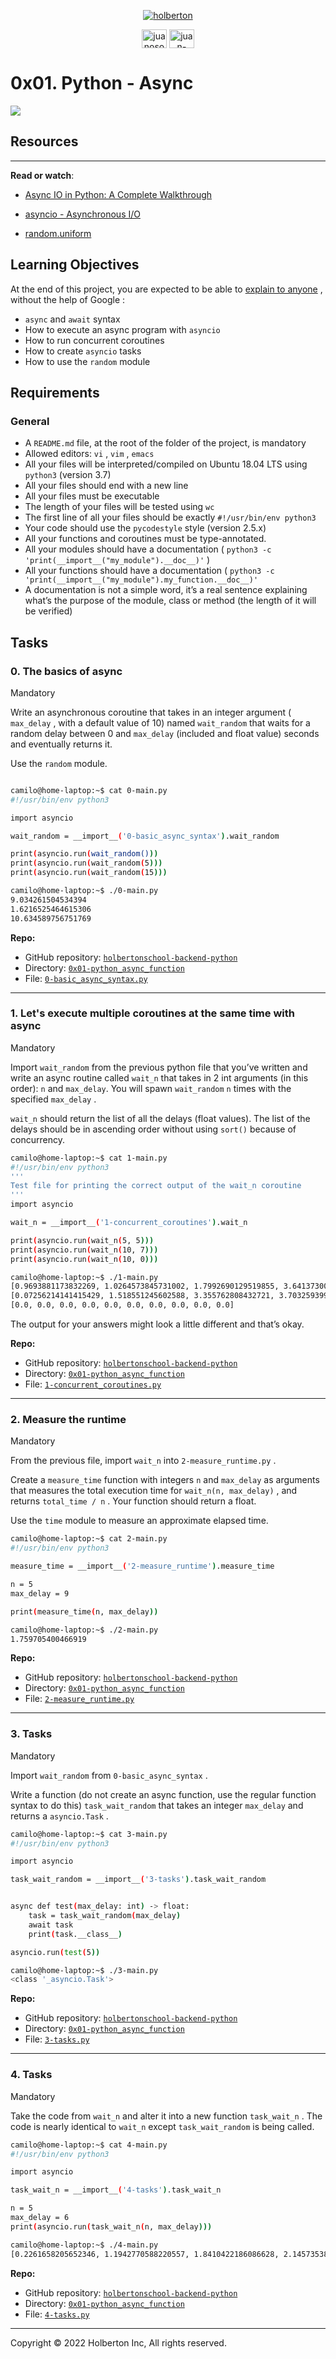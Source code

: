 <p align="center">
    <a href=#><img src="https://raw.githubusercontent.com/jbocane6/logos/main/holberton-logo.png" alt="holberton" /></a></p>
  
  <p align="center">
    <a href="https://twitter.com/juanoso07555284" target="blank"><img align="center" src="https://raw.githubusercontent.com/rahuldkjain/github-profile-readme-generator/master/src/images/icons/Social/twitter.svg" alt="juanoso07555284" height="30" width="40" /></a>
  <a href="https://linkedin.com/in/juan-camilo-bocanegra-osorio-18b1821a6" target="blank"><img align="center" src="https://raw.githubusercontent.com/rahuldkjain/github-profile-readme-generator/master/src/images/icons/Social/linked-in-alt.svg" alt="juan-camilo-bocanegra-osorio-18b1821a6" height="30" width="40" /></a>
  </p>

0x01. Python - Async
===========================

![](https://holbertonintranet.s3.amazonaws.com/uploads/medias/2019/12/4aeaa9c3cb1f316c05c4.png?X-Amz-Algorithm=AWS4-HMAC-SHA256&X-Amz-Credential=AKIARDDGGGOU5BHMTQX4%2F20220426%2Fus-east-1%2Fs3%2Faws4_request&X-Amz-Date=20220426T025317Z&X-Amz-Expires=86400&X-Amz-SignedHeaders=host&X-Amz-Signature=aeebf41a580700400fbd3d92c660ed4b1b1abc56d2429eca8ced26f886ec2ea6)

## Resources
-----

**Read or watch**:

* [Async IO in Python: A Complete Walkthrough](https://realpython.com/async-io-python/) 

* [asyncio - Asynchronous I/O](https://docs.python.org/3/library/asyncio.html) 

* [random.uniform](https://docs.python.org/3/library/random.html#random.uniform) 

Learning Objectives
-------------------

At the end of this project, you are expected to be able to  [explain to anyone](https://fs.blog/feynman-learning-technique/) 
 ,  without the help of Google :
*  ` async `  and  ` await `  syntax
* How to execute an async program with  ` asyncio ` 
* How to run concurrent coroutines
* How to create  ` asyncio `  tasks
* How to use the  ` random `  module

Requirements
------------

### General
* A  ` README.md `  file, at the root of the folder of the project, is mandatory
* Allowed editors:  ` vi ` ,  ` vim ` ,  ` emacs ` 
* All your files will be interpreted/compiled on Ubuntu 18.04 LTS using  ` python3 `  (version 3.7)
* All your files should end with a new line
* All your files must be executable
* The length of your files will be tested using  ` wc ` 
* The first line of all your files should be exactly  ` #!/usr/bin/env python3 ` 
* Your code should use the  ` pycodestyle `  style (version 2.5.x)
* All your functions and coroutines must be type-annotated.
* All your modules should have a documentation ( ` python3 -c 'print(__import__("my_module").__doc__)' ` )
* All your functions should have a documentation ( ` python3 -c 'print(__import__("my_module").my_function.__doc__)' ` 
* A documentation is not a simple word, it’s a real sentence explaining what’s the purpose of the module, class or method (the length of it will be verified)

Tasks
-----

### 0. The basics of async
Mandatory

Write an asynchronous coroutine that takes in an integer argument (  ` max_delay `  , with a default value of 10) named   ` wait_random `   that waits for a random delay between 0 and   ` max_delay `   (included and float value) seconds and eventually returns it.

Use the   ` random `   module.
```bash

camilo@home-laptop:~$ cat 0-main.py
#!/usr/bin/env python3

import asyncio

wait_random = __import__('0-basic_async_syntax').wait_random

print(asyncio.run(wait_random()))
print(asyncio.run(wait_random(5)))
print(asyncio.run(wait_random(15)))

camilo@home-laptop:~$ ./0-main.py
9.034261504534394
1.6216525464615306
10.634589756751769

```
**Repo:**
* GitHub repository: [`holbertonschool-backend-python`](https://github.com/jbocane6/holbertonschool-backend-python)
* Directory: [`0x01-python_async_function`](/0x01-python_async_function)
* File: [`0-basic_async_syntax.py`](0-basic_async_syntax.py)

-----
### 1. Let's execute multiple coroutines at the same time with async
        
Mandatory

Import   ` wait_random `   from the previous python file that you’ve written and write an async routine called   ` wait_n `   that takes in 2 int arguments (in this order):   ` n `   and   ` max_delay `. You will spawn   ` wait_random `   ` n `   times with the specified   ` max_delay `  .

` wait_n `   should return the list of all the delays (float values). The list of the delays should be in ascending order without using   ` sort() `   because of concurrency.

```bash
camilo@home-laptop:~$ cat 1-main.py
#!/usr/bin/env python3
'''
Test file for printing the correct output of the wait_n coroutine
'''
import asyncio

wait_n = __import__('1-concurrent_coroutines').wait_n

print(asyncio.run(wait_n(5, 5)))
print(asyncio.run(wait_n(10, 7)))
print(asyncio.run(wait_n(10, 0)))

camilo@home-laptop:~$ ./1-main.py
[0.9693881173832269, 1.0264573845731002, 1.7992690129519855, 3.641373003434587, 4.500011569340617]
[0.07256214141415429, 1.518551245602588, 3.355762808432721, 3.7032593997182923, 3.7796178143655546, 4.744537840582318, 5.50781365463315, 5.758942587637626, 6.109707751654879, 6.831351588271327]
[0.0, 0.0, 0.0, 0.0, 0.0, 0.0, 0.0, 0.0, 0.0, 0.0]

```
The output for your answers might look a little different and that’s okay.

**Repo:**
* GitHub repository: [`holbertonschool-backend-python`](https://github.com/jbocane6/holbertonschool-backend-python)
* Directory: [`0x01-python_async_function`](/0x01-python_async_function)
* File: [`1-concurrent_coroutines.py`](1-concurrent_coroutines.py)

-----
### 2. Measure the runtime
          
Mandatory

From the previous file, import   ` wait_n `   into   ` 2-measure_runtime.py `  .

Create a   ` measure_time `   function with integers   ` n `   and   ` max_delay `   as arguments that measures the total execution time for   ` wait_n(n, max_delay) `  , and returns   ` total_time / n `  .  Your function should return a float.

Use the   ` time `   module to measure an approximate elapsed time.

```bash
camilo@home-laptop:~$ cat 2-main.py
#!/usr/bin/env python3

measure_time = __import__('2-measure_runtime').measure_time

n = 5
max_delay = 9

print(measure_time(n, max_delay))

camilo@home-laptop:~$ ./2-main.py
1.759705400466919

```

**Repo:**
* GitHub repository: [`holbertonschool-backend-python`](https://github.com/jbocane6/holbertonschool-backend-python)
* Directory: [`0x01-python_async_function`](/0x01-python_async_function)
* File: [`2-measure_runtime.py`](2-measure_runtime.py)

-----
### 3. Tasks

Mandatory

Import   ` wait_random `   from   ` 0-basic_async_syntax `  .

Write a function (do not create an async function, use the regular function syntax to do this)   ` task_wait_random `   that takes an integer   ` max_delay `   and returns a   ` asyncio.Task `  .

```bash
camilo@home-laptop:~$ cat 3-main.py
#!/usr/bin/env python3

import asyncio

task_wait_random = __import__('3-tasks').task_wait_random


async def test(max_delay: int) -> float:
    task = task_wait_random(max_delay)
    await task
    print(task.__class__)

asyncio.run(test(5))

camilo@home-laptop:~$ ./3-main.py
<class '_asyncio.Task'>

```

**Repo:**
* GitHub repository: [`holbertonschool-backend-python`](https://github.com/jbocane6/holbertonschool-backend-python)
* Directory: [`0x01-python_async_function`](/0x01-python_async_function)
* File: [`3-tasks.py`](3-tasks.py)

----- 
### 4. Tasks

Mandatory

Take the code from   ` wait_n `   and alter it into a new function   ` task_wait_n `  .  The code is nearly identical to   ` wait_n `   except   ` task_wait_random `   is being called.

```bash
camilo@home-laptop:~$ cat 4-main.py
#!/usr/bin/env python3

import asyncio

task_wait_n = __import__('4-tasks').task_wait_n

n = 5
max_delay = 6
print(asyncio.run(task_wait_n(n, max_delay)))

camilo@home-laptop:~$ ./4-main.py
[0.2261658205652346, 1.1942770588220557, 1.8410422186086628, 2.1457353803430523, 4.002505454641153]

```

**Repo:**
* GitHub repository: [`holbertonschool-backend-python`](https://github.com/jbocane6/holbertonschool-backend-python)
* Directory: [`0x01-python_async_function`](/0x01-python_async_function)
* File: [`4-tasks.py`](4-tasks.py)

-----
Copyright © 2022 Holberton Inc, All rights reserved.
